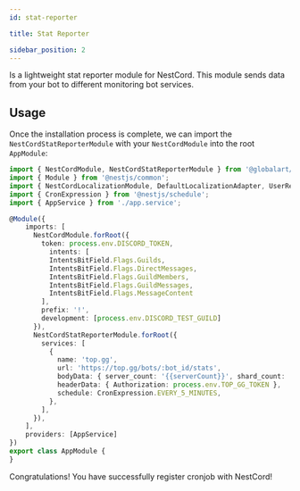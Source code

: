 ```yaml
---
id: stat-reporter

title: Stat Reporter

sidebar_position: 2
---
```


Is a lightweight stat reporter module for NestCord. This module sends data from your bot to different monitoring bot services.

## Usage

Once the installation process is complete, we can import the `NestCordStatReporterModule` with your `NestCordModule` into the root `AppModule`:

```typescript
import { NestCordModule, NestCordStatReporterModule } from '@globalart/nestcord';
import { Module } from '@nestjs/common';
import { NestCordLocalizationModule, DefaultLocalizationAdapter, UserResolver } from '@globalart/nestcord';
import { CronExpression } from '@nestjs/schedule';
import { AppService } from './app.service';

@Module({
    imports: [
      NestCordModule.forRoot({
        token: process.env.DISCORD_TOKEN,
          intents: [
          IntentsBitField.Flags.Guilds,
          IntentsBitField.Flags.DirectMessages,
          IntentsBitField.Flags.GuildMembers,
          IntentsBitField.Flags.GuildMessages,
          IntentsBitField.Flags.MessageContent
        ],
        prefix: '!',
        development: [process.env.DISCORD_TEST_GUILD]
      }),
      NestCordStatReporterModule.forRoot({
        services: [
          {
            name: 'top.gg',
            url: 'https://top.gg/bots/:bot_id/stats',
            bodyData: { server_count: '{{serverCount}}', shard_count: '{{shardCount}}' },
            headerData: { Authorization: process.env.TOP_GG_TOKEN },
            schedule: CronExpression.EVERY_5_MINUTES,
          },
        ],
      }),
    ],
    providers: [AppService]
})
export class AppModule {
}
```

Congratulations! You have successfully register cronjob with NestCord!
